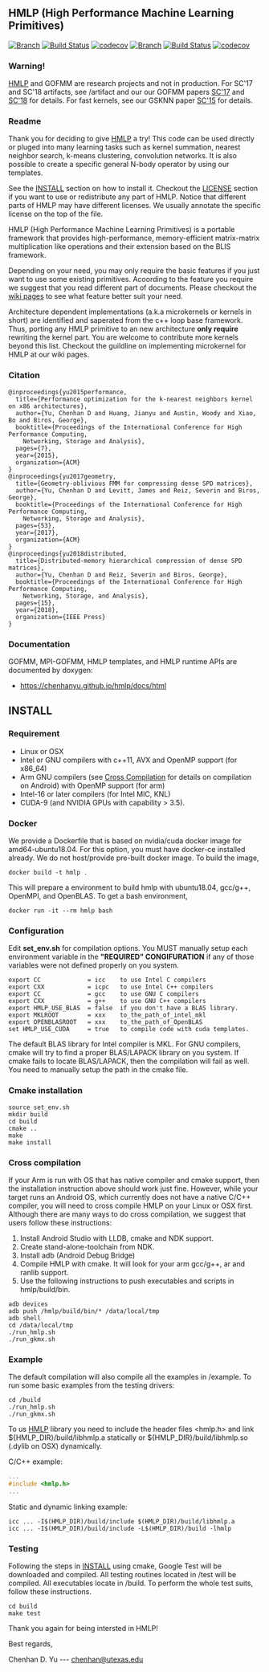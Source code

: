 ## HMLP (High Performance Machine Learning Primitives)

[![Branch](https://img.shields.io/badge/branch-master-orange.svg)](https://github.com/ChenhanYu/hmlp)
[![Build Status](https://travis-ci.org/ChenhanYu/hmlp.svg?branch=master)](https://travis-ci.org/ChenhanYu/hmlp)
[![codecov](https://codecov.io/gh/ChenhanYu/hmlp/branch/master/graph/badge.svg)](https://codecov.io/gh/ChenhanYu/hmlp)
[![Branch](https://img.shields.io/badge/branch-develop-orange.svg)](https://github.com/ChenhanYu/hmlp/tree/develop)
[![Build Status](https://travis-ci.org/ChenhanYu/hmlp.svg?branch=develop)](https://travis-ci.org/ChenhanYu/hmlp)
[![codecov](https://codecov.io/gh/ChenhanYu/hmlp/branch/develop/graph/badge.svg)](https://codecov.io/gh/ChenhanYu/hmlp)

### Warning!

[HMLP](https://chenhanyu.github.io/hmlp/) and GOFMM are research projects 
and not in production. 
For SC'17 and SC'18 artifacts, see /artifact and our our GOFMM papers 
[SC'17](https://arxiv.org/pdf/1707.00164.pdf) and [SC'18](https://dl.acm.org/citation.cfm?id=3291676) for details.
For fast kernels, see our GSKNN paper [SC'15](http://padas.ices.utexas.edu/static/papers/sc15nn.pdf) for details.

### Readme

Thank you for deciding to give [HMLP](https://chenhanyu.github.io/hmlp/) a try!
This code can be used directly or pluged into many learning tasks such as
kernel summation, nearest neighbor search, k-means clustering, convolution
networks. It is also possible to create a specific general N-body operator by
using our templates. 

See the [INSTALL](https://github.com/ChenhanYu/hmlp#install) section on how to install it.
Checkout the [LICENSE](https://github.com/ChenhanYu/hmlp#license) section if you want to 
use or redistribute any part of HMLP. Notice that different parts of HMLP may
have different licenses. We usually annotate the specific license on the top
of the file.

HMLP (High Performance Machine Learning Primitives) is a portable framework 
that provides high-performance, memory-efficient matrix-matrix multiplication
like operations and their extension based on the BLIS framework. 

Depending on your need, you may only require the basic features if you just
want to use some existing primitives. Acoording to the feature you require we
suggest that you read different part of documents. Please checkout the [wiki
pages](https:://github.com/ChenhanYu/hmlp/wiki) to see what feature better suit your need.

Architecture dependent
implementations (a.k.a microkernels or kernels in short) are identified and
saperated from the c++ loop base framework. Thus, porting any HMLP primitive
to an new architecture **only require** rewriting the kernel part. 
You are welcome to contribute more kernels beyond this list. Checkout the
guildline on implementing microkernel for HMLP at our wiki pages.

### Citation
```
@inproceedings{yu2015performance,
  title={Performance optimization for the k-nearest neighbors kernel on x86 architectures},
  author={Yu, Chenhan D and Huang, Jianyu and Austin, Woody and Xiao, Bo and Biros, George},
  booktitle={Proceedings of the International Conference for High Performance Computing,
    Networking, Storage and Analysis},
  pages={7},
  year={2015},
  organization={ACM}
}
@inproceedings{yu2017geometry,
  title={Geometry-oblivious FMM for compressing dense SPD matrices},
  author={Yu, Chenhan D and Levitt, James and Reiz, Severin and Biros, George},
  booktitle={Proceedings of the International Conference for High Performance Computing,
    Networking, Storage and Analysis},
  pages={53},
  year={2017},
  organization={ACM}
}
@inproceedings{yu2018distributed,
  title={Distributed-memory hierarchical compression of dense SPD matrices},
  author={Yu, Chenhan D and Reiz, Severin and Biros, George},
  booktitle={Proceedings of the International Conference for High Performance Computing,
    Networking, Storage, and Analysis},
  pages={15},
  year={2018},
  organization={IEEE Press}
}
```

### Documentation
GOFMM, MPI-GOFMM, HMLP templates, and HMLP runtime APIs are documented
by doxygen:
  * https://chenhanyu.github.io/hmlp/docs/html


## INSTALL

### Requirement
  * Linux or OSX
  * Intel or GNU compilers with c++11, AVX and OpenMP support (for x86_64)
  * Arm GNU compilers (see [Cross Compilation]() for details on compilation on Android) with OpenMP support (for arm)
  * Intel-16 or later compilers (for Intel MIC, KNL)
  * CUDA-9 (and NVIDIA GPUs with capability > 3.5).

### Docker
We provide a Dockerfile that is based on nvidia/cuda docker image for amd64-ubuntu18.04. For this option, you must
have docker-ce installed already. We do not host/provide pre-built docker image. To build the image,
```
docker build -t hmlp .
```
This will prepare a environment to build hmlp with ubuntu18.04, gcc/g++, OpenMPI, and OpenBLAS. To get a bash environment, 
```
docker run -it --rm hmlp bash
```

### Configuration

Edit **set_env.sh** for compilation options. You MUST manually setup each environment variable in the **"REQUIRED"
CONGIFURATION** if any of those variables were not defined properly on you system.

```
export CC             = icc    to use Intel C compilers
export CXX            = icpc   to use Intel C++ compilers
export CC             = gcc    to use GNU C compilers
export CXX            = g++    to use GNU C++ compilers
export HMLP_USE_BLAS  = false  if you don't have a BLAS library.
export MKLROOT        = xxx    to_the_path_of_intel_mkl
export OPENBLASROOT   = xxx    to_the_path_of_OpenBLAS
set HMLP_USE_CUDA     = true   to compile code with cuda templates. 
```

The default BLAS library for Intel compiler is MKL. For GNU compilers, cmake
will try to find a proper BLAS/LAPACK library on you system. If cmake fails
to locate BLAS/LAPACK, then the compilation will fail as well. You need to
manually setup the path in the cmake file.

### Cmake installation

```
source set_env.sh
mkdir build
cd build
cmake ..
make
make install
```

### Cross compilation

If your Arm is run with OS that has native compiler and cmake support, then the
installation instruction above should work just fine.
However, while your target runs an Android OS, which currently does not have a native
C/C++ compiler, you will need to cross compile HMLP on your Linux or OSX first.
Although there are many ways to do cross compilation, we suggest that users
follow these instructions:

1. Install Android Studio with LLDB, cmake and NDK support.
2. Create stand-alone-toolchain from NDK.
3. Install adb (Android Debug Bridge)
4. Compile HMLP with cmake. It will look for your arm gcc/g++, ar and ranlib
   support.
5. Use the following instructions to push executables and scripts in hmlp/build/bin.


```
adb devices
adb push /hmlp/build/bin/* /data/local/tmp
adb shell
cd /data/local/tmp
./run_hmlp.sh
./run_gkmx.sh
```

### Example

The default compilation will also compile all the examples in /example.
To run some basic examples from the testing drivers:

```
cd /build
./run_hmlp.sh
./run_gkmx.sh
```

To us [HMLP](https://chenhanyu.github.io/hmlp/) library you need to include the
header files <hmlp.h> and link 
${HMLP_DIR}/build/libhmlp.a statically or 
${HMLP_DIR}/build/libhmlp.so (.dylib on OSX) dynamically.

C/C++ example:

```c++
...
#include <hmlp.h>
...
```

Static and dynamic linking example:
```
icc ... -I$(HMLP_DIR)/build/include $(HMLP_DIR)/build/libhmlp.a
icc ... -I$(HMLP_DIR)/build/include -L$(HMLP_DIR)/build -lhmlp
```

### Testing

Following the steps in [INSTALL](https://github.com/ChenhanYu/hmlp#install)
using cmake, Google Test will be downloaded and
compiled. All testing routines located in /test will be compiled.
All executables locate in /build. To perform the whole test suits,
follow these instructions.
```
cd build
make test
```

Thank you again for being intersted in HMLP!

Best regards,

Chenhan D. Yu --- chenhan@utexas.edu

